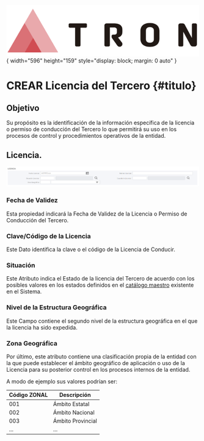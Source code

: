 ![Imagen LOGO](./00-Imagen/logo-TRON.png){ width="596" height="159" style="display: block; margin: 0 auto" }

# CREAR Licencia del Tercero {#titulo}

## Objetivo

Su propósito es la identificación de la información específica de la licencia o permiso de conducción del Tercero lo que permitirá su uso en los procesos de control y procedimientos operativos de la entidad.

## Licencia.

![Datos Básicos](./00-Imagen/Licencias.png)

### **Fecha de Validez**

Esta propiedad indicará la Fecha de Validez de la Licencia o Permiso de Conducción del Tercero.

### **Clave/Código de la Licencia**

Este Dato identifica la clave o el código de la Licencia de Conducir.

### **Situación**

Este Atributo indica el Estado de la licencia del Tercero de acuerdo con los posibles valores en los estados definidos en el [catálogo maestro](../../../../../../01-TRON/01-Documentacion/01-Modulos/02-Terceros/01-Definicion/01-Comun/DEFINICION-de-Estado-Permiso-de-Conducir.md#titulo) existente en el Sistema.

### **Nivel de la Estructura Geográfica**

Este Campo contiene el segundo nivel de la estructura geográfica en el que la licencia ha sido expedida.

### **Zona Geográfica**

Por último, este atributo contiene una clasificación propia de la entidad con la que puede establecer el ámbito geográfico de aplicación o uso de la Licencia para su posterior control en los procesos internos de la entidad.

A modo de ejemplo sus valores podrían ser:

| Código ZONAL              |  Descripción            |
| -----------               | -----------             |
| 001                       | Ámbito Estatal          |
| 002                       | Ámbito Nacional         |
| 003                       | Ámbito Provincial       |
| ...                       | ...                     |